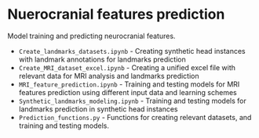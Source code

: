 # Nuerocranial features prediction
Model training and predicting neurocranial features.
<br>
- `Create_landmarks_datasets.ipynb` - Creating synthetic head instances with landmark annotations for landmarks prediction
- `Create_MRI_dataset_excel.ipynb` - Creating a unified excel file with relevant data for MRI analysis and landmarks prediction
- `MRI_feature_prediction.ipynb` - Training and testing models for MRI features prediction using different input data and learning schemes
- `Synthetic_landmarks_modeling.ipynb` - Training and testing models for landmarks prediction in synthetic head instances
- `Prediction_functions.py` - Functions for creating relevant datasets, and training and testing models.
